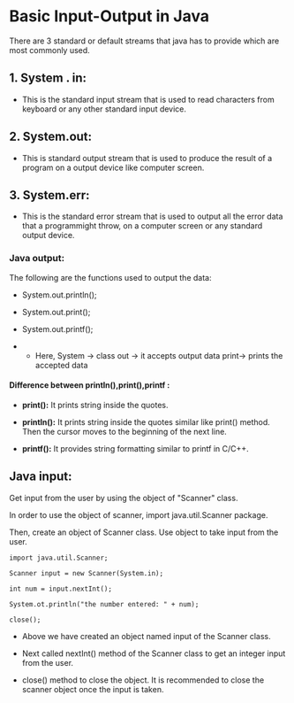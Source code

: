 # Basic Input-Output in Java

There are 3 standard or default streams that java has to provide which are most commonly used.

## 1. System . in:

- This is the standard input stream that is used to read characters from keyboard or any other standard input device.

## 2. System.out:

- This is standard output stream that is used to produce the result of a program on a  output device like computer screen.

## 3. System.err:

- This is the standard error stream that is used to output all the error data that a programmight throw, on a computer screen or any standard output device.


### Java output:

The following are the functions used to output the data:

- System.out.println();

- System.out.print();

- System.out.printf();

- - Here, System -> class
         out -> it accepts output data
         print-> prints the accepted data

#### Difference between println(),print(),printf :

- __print():__ It prints string inside the quotes.

- __println():__ It prints string inside the quotes similar like print() method. Then the cursor moves to the beginning of the next line.

- __printf():__ It provides string formatting similar to printf in C/C++.

## Java input:

Get input from the user by using the object of "Scanner" class.

In order to use the object of scanner,  import java.util.Scanner package.

Then, create an object of Scanner class. Use object to take input from the user.


    import java.util.Scanner;

    Scanner input = new Scanner(System.in);

    int num = input.nextInt();

    System.ot.println("the number entered: " + num);

    close();


- Above we have created an object named input of the Scanner class.

- Next called nextInt() method of the Scanner class to get an integer input from the user.

- close() method to close the object. It is recommended to close the scanner object once the input is taken.



